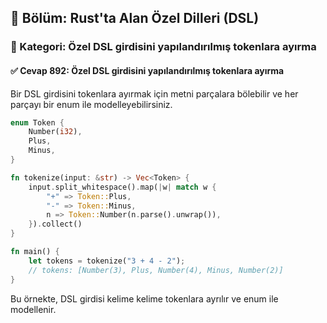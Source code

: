 ## 📘 Bölüm: Rust'ta Alan Özel Dilleri (DSL)  
### 🔹 Kategori: Özel DSL girdisini yapılandırılmış tokenlara ayırma  
#### ✅ Cevap 892: Özel DSL girdisini yapılandırılmış tokenlara ayırma

Bir DSL girdisini tokenlara ayırmak için metni parçalara bölebilir ve her parçayı bir enum ile modelleyebilirsiniz.

```rust
enum Token {
    Number(i32),
    Plus,
    Minus,
}

fn tokenize(input: &str) -> Vec<Token> {
    input.split_whitespace().map(|w| match w {
        "+" => Token::Plus,
        "-" => Token::Minus,
        n => Token::Number(n.parse().unwrap()),
    }).collect()
}

fn main() {
    let tokens = tokenize("3 + 4 - 2");
    // tokens: [Number(3), Plus, Number(4), Minus, Number(2)]
}
```

Bu örnekte, DSL girdisi kelime kelime tokenlara ayrılır ve enum ile modellenir.

